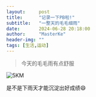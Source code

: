 ```yaml
---
layout:     post
title:      "记录一下PB啦!"
subtitle:   "一整天的毛毛细雨"
date:       2024-06-28 20:18:00
author:     "MasterKe"
header-img: ""
tags: [生活,运动]
---
```


> 今天的毛毛雨有点舒服

![5KM](https://cdn.jsdelivr.net/gh/MasterKeee/picture/c0ad259331620d79fd67911b9cbc146.jpg)

是不是下雨天才能沉淀出好成绩😄